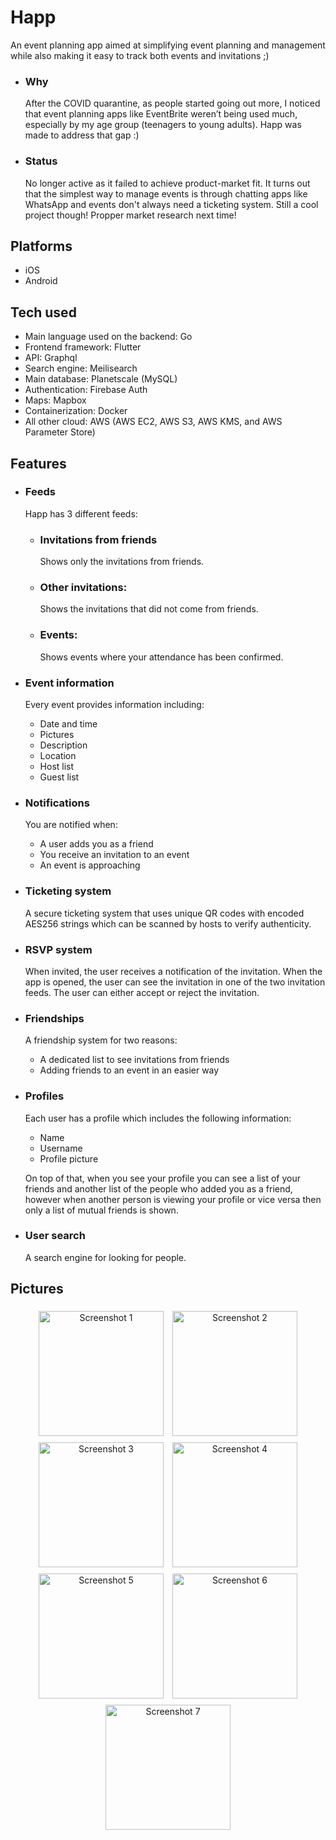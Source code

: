 # Happ
An event planning app aimed at simplifying event planning and management while also making it easy to track both events and invitations ;)

  - ### Why
    After the COVID quarantine, as people started going out more, I noticed that event planning apps like EventBrite weren’t being used much, especially by my age group (teenagers to young adults). Happ was made to address that gap :)

  - ### Status
    No longer active as it failed to achieve product-market fit. It turns out that the simplest way to manage events is through chatting apps like WhatsApp and events don't always need a ticketing system. Still a cool project though! Propper market research next time!

## Platforms
- iOS
- Android

## Tech used
- Main language used on the backend: Go
- Frontend framework: Flutter
- API: Graphql
- Search engine: Meilisearch
- Main database: Planetscale (MySQL)
- Authentication: Firebase Auth
- Maps: Mapbox
- Containerization: Docker
- All other cloud: AWS (AWS EC2, AWS S3, AWS KMS, and AWS Parameter Store)

## Features
- ### Feeds
  Happ has 3 different feeds:
    - ### Invitations from friends
      Shows only the invitations from friends.
    - ### Other invitations:
      Shows the invitations that did not come from friends.
    - ### Events:
      Shows events where your attendance has been confirmed.
- ### Event information
  Every event provides information including:
    - Date and time
    - Pictures
    - Description
    - Location
    - Host list
    - Guest list
- ### Notifications
  You are notified when:
    - A user adds you as a friend
    - You receive an invitation to an event
    - An event is approaching
- ### Ticketing system
  A secure ticketing system that uses unique QR codes with encoded AES256 strings which can be scanned by hosts to verify authenticity.
- ### RSVP system
  When invited, the user receives a notification of the invitation. When the app is opened, the user can see the invitation in one of the two invitation feeds. The user can either accept or reject the invitation.
- ### Friendships
  A friendship system for two reasons:
  - A dedicated list to see invitations from friends
  - Adding friends to an event in an easier way
- ### Profiles
  Each user has a profile which includes the following information:
  - Name
  - Username
  - Profile picture
  
  On top of that, when you see your profile you can see a list of your friends and another list of the people who added you as a friend, however when another person is viewing your profile or vice versa then only a list of mutual friends is shown. 
- ### User search
  A search engine for looking for people.
  
## Pictures
<div style="text-align: center;">
  <img src="https://github.com/user-attachments/assets/483c9458-307a-4b9d-941e-83c845259843" alt="Screenshot 1" width="200" style="max-width: 100%; height: auto; display: inline-block; margin: 5px;" />
  <img src="https://github.com/user-attachments/assets/dd509012-064d-46bf-801e-43fd547f697d" alt="Screenshot 2" width="200" style="max-width: 100%; height: auto; display: inline-block; margin: 5px;" />
  <img src="https://github.com/user-attachments/assets/55ed17c0-eda7-47aa-888b-ec9b700d2493" alt="Screenshot 3" width="200" style="max-width: 100%; height: auto; display: inline-block; margin: 5px;" />
  <img src="https://github.com/user-attachments/assets/680c70db-9501-499d-abf9-ef4fbc98b59e" alt="Screenshot 4" width="200" style="max-width: 100%; height: auto; display: inline-block; margin: 5px;" />
  <img src="https://github.com/user-attachments/assets/bef9a7cc-dac1-43a7-a1c7-438dc7be805b" alt="Screenshot 5" width="200" style="max-width: 100%; height: auto; display: inline-block; margin: 5px;" />
  <img src="https://github.com/user-attachments/assets/57a71036-263b-46ec-8d10-5b4ae158c8a7" alt="Screenshot 6" width="200" style="max-width: 100%; height: auto; display: inline-block; margin: 5px;" />
  <img src="https://github.com/user-attachments/assets/0573a254-de01-48c5-ac51-aa64def4801d" alt="Screenshot 7" width="200" style="max-width: 100%; height: auto; display: inline-block; margin: 5px;" />
</div>






  
